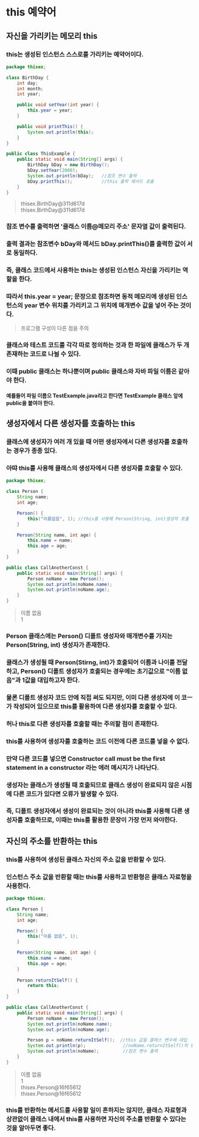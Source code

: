 # this 예약어
## 자신을 가리키는 메모리 this
### this는 생성된 인스턴스 스스로를 가리키는 예약어이다.
```java
package thisex;

class BirthDay {
    int day;
    int month;
    int year;

    public void setYear(int year) {
        this.year = year;
    }

    public void printThis() {
        System.out.println(this);
    }
}

public class ThisExample {
    public static void main(String[] args) {
        BirthDay bDay = new BirthDay();
        bDay.setYear(2000);
        System.out.println(bDay);   //참조 변수 출력
        bDay.printThis();           //this 출력 메서드 호출
    }
}
```
>thisex.BirthDay@311d617d\
thisex.BirthDay@311d617d
### 참조 변수를 출력하면 '클래스 이름@메모리 주소' 문자열 값이 출력된다.
### 출력 결과는 참조변수 bDay와 메서드 bDay.printThis()를 출력한 값이 서로 동일하다.
### 즉, 클래스 코드에서 사용하는 this는 생성된 인스턴스 자신을 가리키는 역할을 한다.
### 따라서 this.year = year; 문장으로 참조하면 동적 메모리에 생성된 인스턴스의 year 변수 위치를 가리키고 그 위치에 매개변수 값을 넣어 주는 것이다.
> 프로그램 구성이 다른 점을 주의
### 클래스와 테스트 코드를 각각 따로 정의하는 것과 한 파일에 클래스가 두 개 존재하는 코드로 나뉠 수 있다.
### 이때 public 클래스는 하나뿐이며 public 클래스와 자바 파일 이름은 같아야 한다.
#### 예를들어 파일 이름으 TestExample.java라고 한다면 TestExample 클래스 앞에 public을 붙여야 한다.
## 생성자에서 다른 생성자를 호출하는 this
### 클래스에 생성자가 여러 개 있을 때 어떤 생성자에서 다른 생성자를 호출하는 경우가 종종 있다.
### 아땨 this를 사용해 클래스의 생성자에서 다른 생성자를 호출할 수 있다.
```java
package thisex;

class Person {
    String name;
    int age;

    Person() {
        this("이름없음", 1); //this를 사용해 Person(String, int)생성자 호출
    }

    Person(String name, int age) {
        this.name = name;
        this.age = age;
    }
}

public class CallAnotherConst {
    public static void main(String[] args) {
        Person noName = new Person();
        System.out.println(noName.name);
        System.out.println(noName.age);
    }
}
```
>이름 없음\
1
### Person 클래스에는 Person() 디폴트 생성자와 매개변수를 가지는 Person(String, int) 생성자가 존재한다.
### 클래스가 생성될 때 Person(Stirng, int)가 호출되어 이름과 나이를 전달하고, Person() 디폴트 생성자가 호출되는 경우에는 초기값으로 "이름 없음"과 1값을 대입하고자 한다.
### 물론 디폴트 생성자 코드 안에 직접 써도 되지만, 이미 다른 생성자에 이 코ㅡ가 작성되어 있으므로 this를 활용하여 다른 생성자를 호출할 수 있다.
### 허나 this로 다른 생성자를 호출할 때는 주의할 점이 존재한다.
### this를 사용하여 생성자를 호출하는 코드 이전에 다른 코드를 넣을 수 없다.
### 만약 다른 코드를 넣으면 **Constructor call must be the first statement in a constructor** 라는 에러 메시지가 나타난다.
### 생성자는 클래스가 생성될 때 호출되므로 클래스 생성이 완료되지 않은 시점에 다른 코드가 있다면 오류가 발생할 수 있다.
### 즉, 디폴트 생성자에서 생성이 완료되는 것이 아니라 this를 사용해 다른 생성자를 호출하므로, 이때는 this를 활용한 문장이 가장 먼저 와야한다.
## 자신의 주소를 반환하는 this
### this를 사용하여 생성된 클래스 자신의 주소 값을 반환할 수 있다.
### 인스턴스 주소 값을 반환할 때는 this를 사용하고 반환형은 클래스 자료형을 사용한다.
```java
package thisex;

class Person {
    String name;
    int age;

    Person() {
        this("이름 없음", 1);
    }

    Person(String name, int age) {
        this.name = name;
        this.age = age;
    }
    
    Person returnItSelf() {
    	return this;
    }
}

public class CallAnotherConst {
    public static void main(String[] args) {
        Person noName = new Person();
        System.out.println(noName.name);
        System.out.println(noName.age);

        Person p = noName.returnItSelf();  //this 값을 클래스 변수에 대입
        System.out.println(p);              //noName.returnItSelf()의 반환 값 출력
        System.out.println(noName);         //참조 변수 출력
    }
}
```
> 이름 없음\
1\
thisex.Person@16f65612\
thisex.Person@16f65612
### this를 반환하는 메서드를 사용할 일이 흔하지는 않지만, 클래스 자료형과 상관없이 클래스 내에서 this를 사용하면 자신의 주소를 반환할 수 있다는 것을 알아두면 좋다.